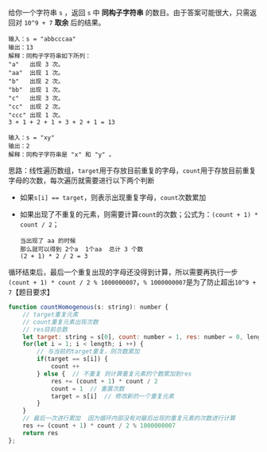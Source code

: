 给你一个字符串 `s` ，返回 `s` 中 **同构子字符串** 的数目。由于答案可能很大，只需返回对 `10^9 + 7` **取余** 后的结果。

```
输入：s = "abbcccaa"
输出：13
解释：同构子字符串如下所列：
"a"   出现 3 次。
"aa"  出现 1 次。
"b"   出现 2 次。
"bb"  出现 1 次。
"c"   出现 3 次。
"cc"  出现 2 次。
"ccc" 出现 1 次。
3 + 1 + 2 + 1 + 3 + 2 + 1 = 13

输入：s = "xy"
输出：2
解释：同构子字符串是 "x" 和 "y" 。
```

思路：线性遍历数组，`target`用于存放目前重复的字母，`count`用于存放目前重复字母的次数，每次遍历就需要进行以下两个判断

* 如果`s[i] == target`，则表示出现重复字母，`count`次数累加

* 如果出现了不重复的元素，则需要计算`count`的次数；公式为：`(count + 1) * count / 2`；

  ```
  当出现了 aa 的时候
  那么就可以得到 2个a  1个aa  总计 3 个数
  (2 + 1) * 2 / 2 = 3
  ```

循环结束后，最后一个重复出现的字母还没得到计算，所以需要再执行一步`(count + 1) * count / 2 % 1000000007`，`% 1000000007`是为了防止超出`10^9 + 7`【题目要求】 

```js
function countHomogenous(s: string): number {
  	// target重复元素
  	// count重复元素出现次数
  	// res目前总数
    let target: string = s[0], count: number = 1, res: number = 0, length = s.length
    for(let i = 1; i < length; i ++) {
      	// 与当前的target重复，则次数累加
        if(target == s[i]) {
            count ++
        } else {  // 不重复 则计算重复元素的个数累加到res  
            res += (count + 1) * count / 2
            count = 1  // 重置次数
            target = s[i]  // 修改新的一个重复元素
        }
    }
  	// 最后一次进行累加  因为循环内部没有对最后出现的重复元素的次数进行计算
    res += (count + 1) * count / 2 % 1000000007
    return res
};
```

